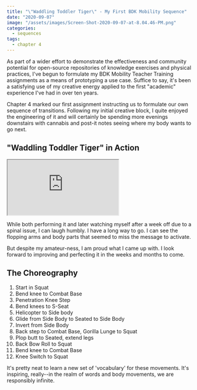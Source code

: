 ```yaml
---
title: "\"Waddling Toddler Tiger\" - My First BDK Mobility Sequence"
date: "2020-09-07"
image: "/assets/images/Screen-Shot-2020-09-07-at-8.04.46-PM.png"
categories:
  - sequences
tags:
  - chapter 4
---
```


As part of a wider effort to demonstrate the effectiveness and community potential for open-source repositories of knowledge exercises and physical practices, I've begun to formulate my BDK Mobility Teacher Training assignments as a means of prototyping a use case. Suffice to say, it's been a satisfying use of my creative energy applied to the first "academic" experience I've had in over ten years.

Chapter 4 marked our first assignment instructing us to formulate our own sequence of transitions. Following my initial creative block, I quite enjoyed the engineering of it and will certainly be spending more evenings downstairs with cannabis and post-it notes seeing where my body wants to go next.

## **"Waddling Toddler Tiger" in Action**

<div class="embed-responsive embed-responsive-16by9">
  <iframe class="embed-responsive-item" src="https://www.youtube.com/watch?v=V3ixqpuQ1cA"></iframe>
</div>

While both performing it and later watching myself after a week off due to a spinal issue, I can laugh humbly. I have a long way to go. I can see the flopping arms and body parts that seemed to miss the message to activate.

But despite my amateur-ness, I am proud what I came up with. I look forward to improving and perfecting it in the weeks and months to come.

## **The Choreography**

1. Start in Squat
2. Bend knee to Combat Base
3. Penetration Knee Step
4. Bend knees to S-Seat
5. Helicopter to Side body
6. Glide from Side Body to Seated to Side Body
7. Invert from Side Body
8. Back step to Combat Base, Gorilla Lunge to Squat
9. Plop butt to Seated, extend legs
10. Back Bow Roll to Squat
11. Bend knee to Combat Base
12. Knee Switch to Squat

It's pretty neat to learn a new set of 'vocabulary' for these movements. It's inspiring, really--in the realm of words and body movements, we are responsibly infinite.
